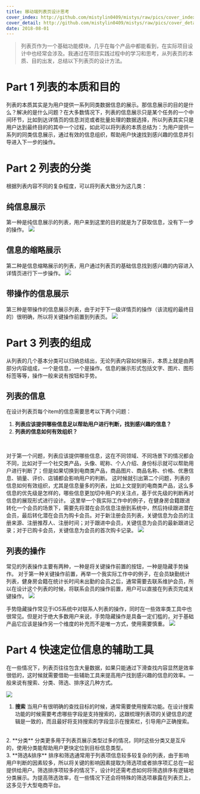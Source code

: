 ```yaml
---
title: 移动端列表页设计思考
cover_index: http://github.com/mistylin0409/mistys/raw/pics/cover_index_list.png
cover_detail: http://github.com/mistylin0409/mistys/raw/pics/cover_detail_list.png
date: 2018-08-01
---
```


> 列表页作为一个基础功能模块，几乎在每个产品中都能看到，在实际项目设计中也经常会涉及。我通过在项目实践过程中的学习和思考，从列表页的本质、目的出发，总结以下列表页的设计方法。

# Part 1 列表的本质和目的

列表的本质其实是为用户提供一系列同类数据信息的展示。那信息展示的目的是什么？解决的是什么问题？在大多数情况下，列表的信息展示只是某个任务的一个中间环节，比如到达详情页的信息浏览或者批量处理的数据选择，所以列表其实只是用户达到最终目的的其中一个过程，如此可以将列表的本质总结为：为用户提供一系列的同类信息展示，通过有效的信息组织，帮助用户快速找到感兴趣的信息并引导进入下一步的操作。

# Part 2 列表的分类

根据列表内容不同的复杂程度，可以将列表大致分为这几类：

## 纯信息展示

第一种是纯信息展示的列表，用户来到这里的目的就是为了获取信息，没有下一步的操作。
![](http://github.com/mistylin0409/mistys/raw/pics/list_type1.png) 

## 信息的缩略展示

第二种是信息缩略展示的列表，用户通过列表页的基础信息找到感兴趣的内容进入详情页进行下一步操作。
![](http://github.com/mistylin0409/mistys/raw/pics/list_type2.png) 

## 带操作的信息展示

第三种是带操作的信息展示列表，由于对于下一级详情页的操作（该流程的最终目的）很明确，所以将关键操作前置到列表页。
![](http://github.com/mistylin0409/mistys/raw/pics/list_type3.png) 

# Part 3 列表的组成

从列表的几个基本分类可以归纳总结出，无论列表内容如何展示，本质上就是由两部分内容组成，一个是信息，一个是操作。信息的展示形式包括文字、图片、图形标签等等，操作一般来说有按钮和手势。

## 列表的信息

在设计列表页每个item的信息需要思考以下两个问题：
1. **列表应该提供哪些信息足以帮助用户进行判断，找到感兴趣的信息？**
2. **列表的信息如何有效组织？**
<br/>

对于第一个问题，列表应该提供哪些信息，这在不同领域、不同场景下的情况都会不同，比如对于一个社交类产品，头像、昵称、个人介绍、身份标示就可以帮助用户进行判断了；但是如果切换到电商类产品，商品图片、商品名称、价格、优惠信息、销量、评价、店铺都会影响用户的判断。
这时候就引出第二个问题，列表的信息如何有效组织，尤其是信息量多的列表，比如上文提到的电商类产品，这么多信息的优先级是怎样的，哪些信息更加切中用户的关注点，基于优先级的判断再对信息的展现形式进行设计。
这里举一个我实际工作中的例子，在健身房会籍跟进转化一个会员的场景下，需要先将潜在会员信息注册到系统中，然后持续跟进潜在会员，最后转化潜在会员为购卡会员。对于新注册会员列表，关键信息为会员的注册来源、注册推荐人、注册时间；对于跟进中会员，关键信息为会员的最新跟进记录；对于已购卡会员，关键信息为会员的首次购卡记录。
![](http://github.com/mistylin0409/mistys/raw/pics/list_info.png) 

## 列表的操作

常见的列表操作主要有两种，一种是将关键操作前置的按钮，一种是隐藏手势操作。
对于第一种关键操作前置，再举一个我实际工作中的例子，在会员缺勤统计列表，健身房会籍在统计长时间未出勤的会员之后，通常需要去联系维护会员，所以在设计这个列表的时候，将联系会员的操作前置，用户可以直接在列表页完成关键操作。
![](http://github.com/mistylin0409/mistys/raw/pics/list_action.png) 

手势隐藏操作常见于iOS系统中对联系人列表的操作，同时在一些效率类工具中也很常见。但是对于绝大多数用户来说，手势隐藏操作是具备一定们槛的，对于基础产品它应该是操作另一个维度的补充而不是唯一方式，使用需要慎重。
![](http://github.com/mistylin0409/mistys/raw/pics/list_gesture.png) 

# Part 4 快速定位信息的辅助工具

在一些情况下，列表页往往包含大量数据，如果只能通过下滑查找内容显然是效率很低的，这时候就需要借助一些辅助工具来提高用户找到感兴趣的信息的效率。一般来说有搜索、分类、筛选、排序这几种方式。

![](http://github.com/mistylin0409/mistys/raw/pics/list_filter.png) 

1. **搜索**
当用户有很明确的查找目标的时候，通常需要使用搜索功能。在设计搜索功能的时候需要考虑哪些字段是支持搜索的，这跟梳理列表项的关键信息的逻辑是一致的，而且最好将支持搜索的字段显示在搜索栏，引导用户正确搜索。
<br/>
2. **分类**
分类更多用于列表页展示类型过多的情况，同时这些分类又是互斥的，使用分类能帮助用户更快定位到目标信息类型。
<br/>
3. **筛选&排序**
排序和筛选通常用于列表项信息较多较复杂的列表，由于影响用户判断的因素较多，所以将关键的影响因素提取为筛选项或者排序项汇总在一起提供给用户。筛选排序项较多的情况下，设计时还需考虑如何将筛选排序有逻辑地分类展示。为提高筛选效率，在一些情况下还会将特殊的筛选项暴露在列表页上，这多见于大型电商平台。